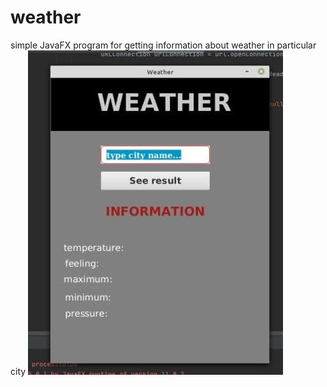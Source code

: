 # weather
simple JavaFX program for getting information about weather in particular city
![weather-app image](https://github.com/khashimovSh/weather/blob/main/we.jpg)
